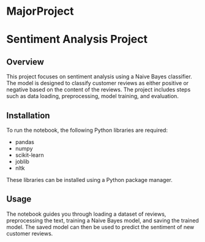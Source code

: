 # MajorProject

# Sentiment Analysis Project

## Overview

This project focuses on sentiment analysis using a Naive Bayes classifier. The model is designed to classify customer reviews as either positive or negative based on the content of the reviews. The project includes steps such as data loading, preprocessing, model training, and evaluation.


## Installation

To run the notebook, the following Python libraries are required:

- pandas
- numpy
- scikit-learn
- joblib
- nltk

These libraries can be installed using a Python package manager.

## Usage

The notebook guides you through loading a dataset of reviews, preprocessing the text, training a Naive Bayes model, and saving the trained model. The saved model can then be used to predict the sentiment of new customer reviews.

